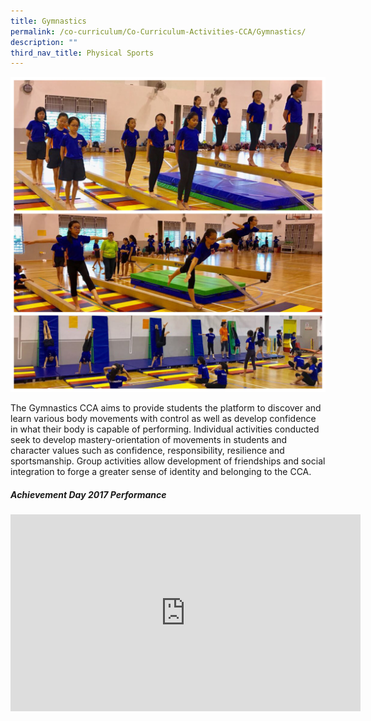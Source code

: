 ```yaml
---
title: Gymnastics
permalink: /co-curriculum/Co-Curriculum-Activities-CCA/Gymnastics/
description: ""
third_nav_title: Physical Sports
---
```

![](/images/Gymnastics%20CCA.jpeg)

The Gymnastics CCA aims to provide students the platform to discover and learn various body movements with control as well as develop confidence in what their body is capable of performing. Individual activities conducted seek to develop mastery-orientation of movements in students and character values such as confidence, responsibility, resilience and sportsmanship. Group activities allow development of friendships and social integration to forge a greater sense of identity and belonging to the CCA.

##### Achievement Day 2017 Performance

<iframe width="560" height="315" src="https://www.youtube.com/embed/sCimPJLlv5A" title="YouTube video player" frameborder="0" allow="accelerometer; autoplay; clipboard-write; encrypted-media; gyroscope; picture-in-picture" allowfullscreen=""></iframe>